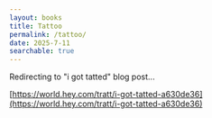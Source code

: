 ```yaml
---
layout: books
title: Tattoo
permalink: /tattoo/
date: 2025-7-11
searchable: true
---
```


Redirecting to "i got tatted" blog post...

[https://world.hey.com/tratt/i-got-tatted-a630de36](https://world.hey.com/tratt/i-got-tatted-a630de36)

<script>
window.onload = function () {
  window.location.href="https://world.hey.com/tratt/i-got-tatted-a630de36";
}
</script>


